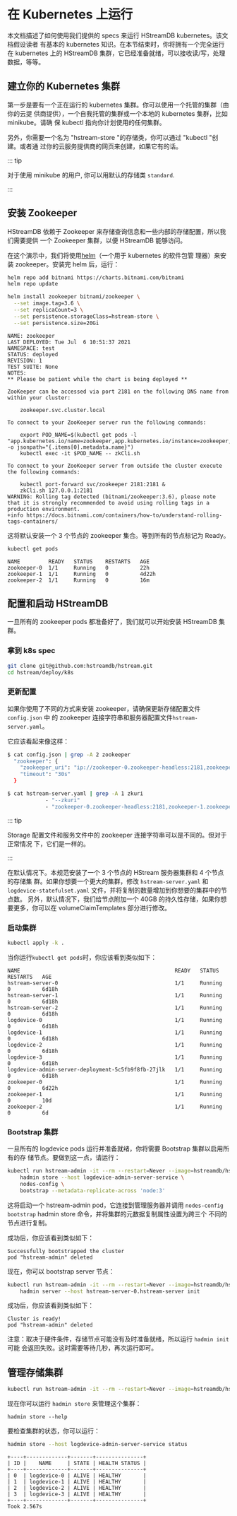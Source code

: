 # 在 Kubernetes 上运行

本文档描述了如何使用我们提供的 specs 来运行 HStreamDB kubernetes。该文档假设读者
有基本的 kubernetes 知识。在本节结束时，你将拥有一个完全运行在 kubernetes 上的
HStreamDB 集群，它已经准备就绪，可以接收读/写，处理数据，等等。

## 建立你的 Kubernetes 集群

第一步是要有一个正在运行的 kubernetes 集群。你可以使用一个托管的集群（由你的云提
供商提供），一个自我托管的集群或一个本地的 kubernetes 集群，比如 minikube。请确
保 kubectl 指向你计划使用的任何集群。

另外，你需要一个名为 "hstream-store "的存储类，你可以通过 "kubectl "创建。或者通
过你的云服务提供商的网页来创建，如果它有的话。

::: tip

对于使用 minikube 的用户, 你可以用默认的存储类 `standard`.

:::

## 安装 Zookeeper

HStreamDB 依赖于 Zookeeper 来存储查询信息和一些内部的存储配置，所以我们需要提供
一个 Zookeeper 集群，以便 HStreamDB 能够访问。

在这个演示中，我们将使用[helm](https://helm.sh/)（一个用于 kubernetes 的软件包管
理器）来安装 zookeeper。安装完 helm 后，运行：

```sh
helm repo add bitnami https://charts.bitnami.com/bitnami
helm repo update

helm install zookeeper bitnami/zookeeper \
  --set image.tag=3.6 \
  --set replicaCount=3 \
  --set persistence.storageClass=hstream-store \
  --set persistence.size=20Gi
```

```
NAME: zookeeper
LAST DEPLOYED: Tue Jul  6 10:51:37 2021
NAMESPACE: test
STATUS: deployed
REVISION: 1
TEST SUITE: None
NOTES:
** Please be patient while the chart is being deployed **

ZooKeeper can be accessed via port 2181 on the following DNS name from within your cluster:

    zookeeper.svc.cluster.local

To connect to your ZooKeeper server run the following commands:

    export POD_NAME=$(kubectl get pods -l "app.kubernetes.io/name=zookeeper,app.kubernetes.io/instance=zookeeper,app.kubernetes.io/component=zookeeper" -o jsonpath="{.items[0].metadata.name}")
    kubectl exec -it $POD_NAME -- zkCli.sh

To connect to your ZooKeeper server from outside the cluster execute the following commands:

    kubectl port-forward svc/zookeeper 2181:2181 &
    zkCli.sh 127.0.0.1:2181
WARNING: Rolling tag detected (bitnami/zookeeper:3.6), please note that it is strongly recommended to avoid using rolling tags in a production environment.
+info https://docs.bitnami.com/containers/how-to/understand-rolling-tags-containers/
```

这将默认安装一个 3 个节点的 zookeeper 集合。等到所有的节点标记为 Ready。

```sh
kubectl get pods
```

```
NAME         READY   STATUS    RESTARTS   AGE
zookeeper-0  1/1     Running   0          22h
zookeeper-1  1/1     Running   0          4d22h
zookeeper-2  1/1     Running   0          16m
```

## 配置和启动 HStreamDB

一旦所有的 zookeeper pods 都准备好了，我们就可以开始安装 HStreamDB 集群。

### 拿到 k8s spec

```sh
git clone git@github.com:hstreamdb/hstream.git
cd hstream/deploy/k8s
```

### 更新配置

如果你使用了不同的方式来安装 zookeeper，请确保更新存储配置文件 `config.json` 中
的 zookeeper 连接字符串和服务器配置文件`hstream-server.yaml`。

它应该看起来像这样：

```sh
$ cat config.json | grep -A 2 zookeeper
  "zookeeper": {
    "zookeeper_uri": "ip://zookeeper-0.zookeeper-headless:2181,zookeeper-1.zookeeper-headless:2181,zookeeper-2.zookeeper-headless:2181",
    "timeout": "30s"
  }

$ cat hstream-server.yaml | grep -A 1 zkuri
            - "--zkuri"
            - "zookeeper-0.zookeeper-headless:2181,zookeeper-1.zookeeper-headless:2181,zookeeper-2.zookeeper-headless:2181"
```

::: tip

Storage 配置文件和服务文件中的 zookeeper 连接字符串可以是不同的。但对于正常情况
下，它们是一样的。

:::

在默认情况下。本规范安装了一个 3 个节点的 HStream 服务器集群和 4 个节点的存储集
群。如果你想要一个更大的集群，修改 `hstream-server.yaml` 和
`logdevice-statefulset.yaml` 文件，并将复制的数量增加到你想要的集群中的节点数。
另外，默认情况下，我们给节点附加一个 40GB 的持久性存储，如果你想要更多，你可以在
volumeClaimTemplates 部分进行修改。

### 启动集群

```sh
kubectl apply -k .
```

当你运行`kubectl get pods`时，你应该看到类似如下：

```
NAME                                                 READY   STATUS    RESTARTS   AGE
hstream-server-0                                     1/1     Running   0          6d18h
hstream-server-1                                     1/1     Running   0          6d18h
hstream-server-2                                     1/1     Running   0          6d18h
logdevice-0                                          1/1     Running   0          6d18h
logdevice-1                                          1/1     Running   0          6d18h
logdevice-2                                          1/1     Running   0          6d18h
logdevice-3                                          1/1     Running   0          6d18h
logdevice-admin-server-deployment-5c5fb9f8fb-27jlk   1/1     Running   0          6d18h
zookeeper-0                                          1/1     Running   0          6d22h
zookeeper-1                                          1/1     Running   0          10d
zookeeper-2                                          1/1     Running   0          6d
```

### Bootstrap 集群

一旦所有的 logdevice pods 运行并准备就绪，你将需要 Bootstrap 集群以启用所有的存
储节点。要做到这一点，请运行：

```sh
kubectl run hstream-admin -it --rm --restart=Never --image=hstreamdb/hstream:v0.9.2 -- \
    hadmin store --host logdevice-admin-server-service \
    nodes-config \
    bootstrap --metadata-replicate-across 'node:3'
```

这将启动一个 hstream-admin pod，它连接到管理服务器并调用
`nodes-config bootstrap` hadmin store 命令，并将集群的元数据复制属性设置为跨三个
不同的节点进行复制。

成功后，你应该看到类似如下：

```
Successfully bootstrapped the cluster
pod "hstream-admin" deleted
```

现在，你可以 bootstrap server 节点：

```sh
kubectl run hstream-admin -it --rm --restart=Never --image=hstreamdb/hstream:v0.9.2 -- \
    hadmin server --host hstream-server-0.hstream-server init
```

成功后，你应该看到类似如下：

```
Cluster is ready!
pod "hstream-admin" deleted
```

注意：取决于硬件条件，存储节点可能没有及时准备就绪，所以运行 `hadmin init` 可能
会返回失败。这时需要等待几秒，再次运行即可。

## 管理存储集群

```sh
kubectl run hstream-admin -it --rm --restart=Never --image=hstreamdb/hstream:v0.9.2 -- bash
```

现在你可以运行 `hadmin store` 来管理这个集群：

```
hadmin store --help
```

要检查集群的状态，你可以运行：

```sh
hadmin store --host logdevice-admin-server-service status
```

```
+----+-------------+-------+---------------+
| ID |    NAME     | STATE | HEALTH STATUS |
+----+-------------+-------+---------------+
| 0  | logdevice-0 | ALIVE | HEALTHY       |
| 1  | logdevice-1 | ALIVE | HEALTHY       |
| 2  | logdevice-2 | ALIVE | HEALTHY       |
| 3  | logdevice-3 | ALIVE | HEALTHY       |
+----+-------------+-------+---------------+
Took 2.567s
```
